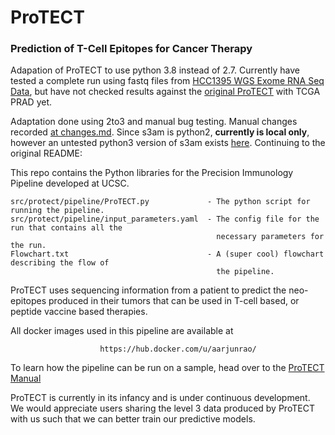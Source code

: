 # ProTECT
### **Pr**ediction **o**f **T**-Cell **E**pitopes for **C**ancer **T**herapy

Adapation of ProTECT to use python 3.8 instead of 2.7. Currently have tested a complete run using fastq files from [HCC1395 WGS Exome RNA Seq Data](https://github.com/genome/gms/wiki/HCC1395-WGS-Exome-RNA-Seq-Data), but have not checked results against the [original ProTECT](https://github.com/BD2KGenomics/protect) with TCGA PRAD yet. 

Adaptation done using 2to3 and manual bug testing. Manual changes recorded [at changes.md](https://github.com/Dranion/protect/blob/master/changes.md). Since s3am is python2, **currently is local only**, however an untested python3 version of s3am exists [here](https://github.com/Dranion/bd2k-extras/tree/main). Continuing to the original README: 

This repo contains the Python libraries for the Precision Immunology Pipeline developed at UCSC.

    src/protect/pipeline/ProTECT.py             - The python script for running the pipeline.
    src/protect/pipeline/input_parameters.yaml  - The config file for the run that contains all the
                                                  necessary parameters for the run.
    Flowchart.txt                               - A (super cool) flowchart describing the flow of
                                                  the pipeline.


ProTECT uses sequencing information from a patient to predict the neo-epitopes produced in their
tumors that can be used in T-cell based, or peptide vaccine based therapies.

All docker images used in this pipeline are available at

                        https://hub.docker.com/u/aarjunrao/


To learn how the pipeline can be run on a sample, head over to the [ProTECT Manual](
https://github.com/Dranion/protect/blob/master/MANUAL.md)

ProTECT is currently in its infancy and is under continuous development.  We would appreciate users sharing the level 3 data produced by ProTECT with us such that we can better train our predictive models.
